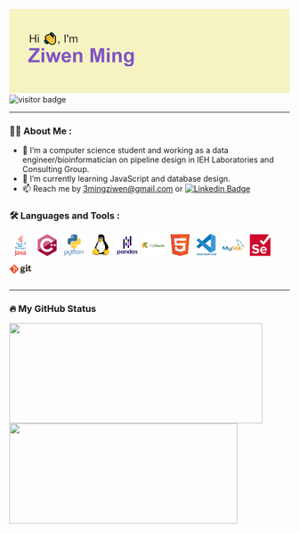 [![MasterHead](header.png)](https://github.com/3miumi)
![visitor badge](https://visitor-badge.glitch.me/badge?page_id=jwenjian.visitor-badge&left_text=MyPageVisitors)
<!---<div id="badges">
  <a href="https://www.linkedin.com/in/ziwen-ming-076755146/">
    <img src="https://img.shields.io/badge/LinkedIn-blue?style=for-the-badge&logo=linkedin&logoColor=white" alt="LinkedIn Badge"/>
  </a>
</div> --->

-----

### :woman_technologist: About Me :
- 👀 I’m a computer science student and working as a data engineer/bioinformatician on pipeline design in IEH Laboratories and Consulting Group.
- 🌱 I’m currently learning JavaScript and database design.
- 📫 Reach me by 3mingziwen@gmail.com or [![Linkedin Badge](https://img.shields.io/badge/-zming-blue?style=flat&logo=Linkedin&logoColor=white)](https://www.linkedin.com/in/ziwen-ming-076755146)

### :hammer_and_wrench: Languages and Tools :
<div>
  <img src="https://github.com/devicons/devicon/blob/master/icons/java/java-original-wordmark.svg" title="Java" alt="Java" width="40" height="40"/>&nbsp;
  <img src="https://github.com/devicons/devicon/blob/master/icons/cplusplus/cplusplus-original.svg" title="cplusplus" **alt="cplusplus" width="40" height="40"/>&nbsp;
  <img src="https://github.com/devicons/devicon/blob/master/icons/python/python-original-wordmark.svg" title="python" alt="python" width="40" height="40"/>&nbsp;
  <img src="https://github.com/devicons/devicon/blob/master/icons/linux/linux-original.svg" title="linux" alt="linux" width="40" height="40"/>&nbsp;
  <img src="https://github.com/devicons/devicon/blob/master/icons/pandas/pandas-original-wordmark.svg" title="pandas" alt="pandas" width="40" height="40"/>&nbsp;
  <img src="https://github.com/devicons/devicon/blob/master/icons/pycharm/pycharm-original-wordmark.svg"  title="pycharm" alt="pycharm" width="40" height="40"/>&nbsp;
  <img src="https://github.com/devicons/devicon/blob/master/icons/html5/html5-original.svg" title="HTML5" alt="HTML" width="40" height="40"/>&nbsp;
  <img src="https://github.com/devicons/devicon/blob/master/icons/vscode/vscode-original-wordmark.svg" title="vscode" alt="vscode" width="40" height="40"/>&nbsp;
  <img src="https://github.com/devicons/devicon/blob/master/icons/mysql/mysql-original-wordmark.svg" title="MySQL"  alt="MySQL" width="40" height="40"/>&nbsp;
  <img src="https://github.com/devicons/devicon/blob/master/icons/selenium/selenium-original.svg" title="selenium" alt="selenium" width="40" height="40"/>&nbsp;
  <img src="https://github.com/devicons/devicon/blob/master/icons/git/git-original-wordmark.svg" title="Git" alt="Git" width="40" height="40"/>
    
</div>


-----
### :fire: My GitHub Status

 <!--[![Top Langs](https://github-readme-stats.vercel.app/api/top-langs/?username=3miumi&layout=compact&theme=radical)](https://github.com/anuraghazra/github-readme-stats)
   
 <img height="180em" src="https://github-readme-stats.vercel.app/api?username=3miumi&show_icons=true&hide_border=true&&count_private=true&include_all_commits=true" /> 
-->
 <a href="https://github.com/anuraghazra/github-readme-stats">
  <img align="center" img height="180em"  width = "455em"  src="https://github-readme-stats.vercel.app/api?username=3miumi&theme=radical" />
</a>
 <a href="https://github.com/anuraghazra/github-readme-stats">
  <img align="center" height="180em"  width="410em" src="https://github-readme-stats.vercel.app/api/top-langs/?username=3miumi&layout=compact&theme=radical" />
</a>
 
<!---
3miumi/3miumi is a ✨ special ✨ repository because its `README.md` (this file) appears on your GitHub profile.
You can click the Preview link to take a look at your changes.
--->
